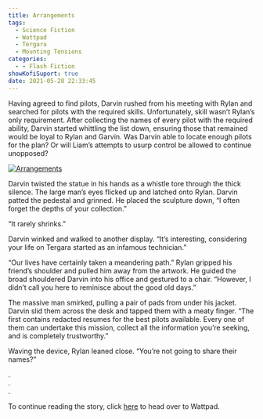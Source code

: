 ```yaml
---
title: Arrangements
tags:
  - Science Fiction
  - Wattpad
  - Tergara
  - Mounting Tensions
categories:
  - - Flash Fiction
showKofiSuport: true
date: 2021-05-28 22:33:45
---
```


Having agreed to find pilots, Darvin rushed from his meeting with Rylan and searched for pilots with the required skills. Unfortunately, skill wasn’t Rylan’s only requirement. After collecting the names of every pilot with the required ability, Darvin started whittling the list down, ensuring those that remained would be loyal to Rylan and Garvin.<!-- more --> Was Darvin able to locate enough pilots for the plan? Or will Liam’s attempts to usurp control be allowed to continue unopposed?

<div class="center">

[![Arrangements](/images/covers/mounting-tensions.png "Arrangements")](https://www.wattpad.com/1077301395-mounting-tensions-arrangements)

</div>

Darvin twisted the statue in his hands as a whistle tore through the thick silence. The large man’s eyes flicked up and latched onto Rylan. Darvin patted the pedestal and grinned. He placed the sculpture down, “I often forget the depths of your collection.”

“It rarely shrinks.”

Darvin winked and walked to another display. “It’s interesting, considering your life on Tergara started as an infamous technician.”

“Our lives have certainly taken a meandering path.” Rylan gripped his friend’s shoulder and pulled him away from the artwork. He guided the broad shouldered Darvin into his office and gestured to a chair. “However, I didn’t call you here to reminisce about the good old days.”

The massive man smirked, pulling a pair of pads from under his jacket. Darvin slid them across the desk and tapped them with a meaty finger. “The first contains redacted resumes for the best pilots available. Every one of them can undertake this mission, collect all the information you’re seeking, and is completely trustworthy.”

Waving the device, Rylan leaned close. “You’re not going to share their names?”

<div class="center story-ellipses">

.</br>
.</br>
.</br>

</div>

<div>

To continue reading the story, click [here](https://www.wattpad.com/1077301395-mounting-tensions-arrangements) to head over to Wattpad.

</div>